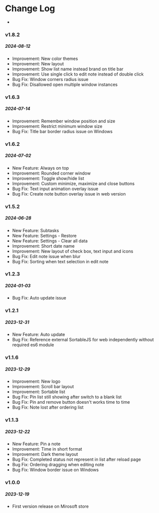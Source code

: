 # Change Log
-
### v1.8.2
##### 2024-08-12
- Improvement: New color themes
- Improvement: New layout
- Improvement: Show list name instead brand on title bar
- Improvement: Use single click to edit note instead of double click
- Bug Fix: Window corners radius issue
- Bug Fix: Disallowed open multiple window instances

### v1.6.3
##### 2024-07-14
- Improvement: Remember window position and size
- Improvement: Restrict minimum window size
- Bug Fix: Title bar border radius issue on Windows

### v1.6.2
##### 2024-07-02
- New Feature: Always on top
- Improvement: Rounded corner window
- Improvement: Toggle show/hide list
- Improvement: Custom minimize, maximize and close buttons
- Bug Fix: Text input animation overlay issue
- Bug Fix: Create note button overlay issue in web version

### v1.5.2
##### 2024-06-28
- New Feature: Subtasks
- New Feature: Settings - Restore
- New Feature: Settings - Clear all data
- Improvement: Short date name
- Improvement: New layout of check box, text input and icons
- Bug Fix: Edit note issue when blur
- Bug Fix: Sorting when text selection in edit note

### v1.2.3
##### 2024-01-03
- Bug Fix: Auto update issue

### v1.2.1
##### 2023-12-31
- New Feature: Auto update
- Bug Fix: Reference external SortableJS for web independently without required es6 module

### v1.1.6
##### 2023-12-29
- Improvement: New logo
- Improvement: Scroll bar layout
- Improvement: Sortable list
- Bug Fix: Pin list still showing after switch to a blank list
- Bug Fix: Pin and remove button doesn't works time to time
- Bug Fix: Note lost after ordering list

### v1.1.3
##### 2023-12-22
- New Feature: Pin a note
- Improvement: Time in short format
- Improvement: Dark theme layout
- Bug Fix: Completed status not represent in list after reload page
- Bug Fix: Ordering dragging when editing note
- Bug Fix: Window border issue on Windows

### v1.0.0
##### 2023-12-19
- First version release on Mirosoft store

